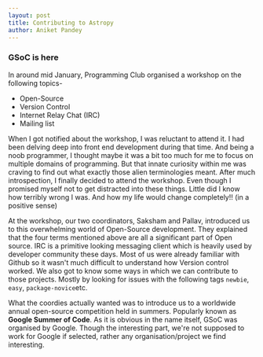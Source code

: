 ```yaml
---
layout: post
title: Contributing to Astropy
author: Aniket Pandey
---
```


### GSoC is here

In around mid January, Programming Club organised a workshop on the following topics-
* Open-Source
* Version Control 
* Internet Relay Chat (IRC)
* Mailing list

When I got notified about the workshop, I was reluctant to attend it. I had been delving deep into front end development during that time. And being a noob programmer, I thought maybe it was a bit too much for me to focus on multiple domains of programming. But that innate curiosity within me was craving to find out what exactly those alien terminologies meant. After much introspection, I finally decided to attend the workshop. Even though I promised myself not to get distracted into these things. Little did I know how terribly wrong I was. And how my life would change completely!! (in a positive sense) 

At the workshop, our two coordinators, Saksham and Pallav, introduced us to this overwhelming world of Open-Source development. They explained that the four terms mentioned above are all a significant part of Open source. IRC is a primitive looking messaging client which is heavily used by developer community these days. Most of us were already familiar with Github so it wasn't much difficult to understand how Version control worked. We also got to know some ways in which we can contribute to those projects. Mostly by looking for issues with the following tags `newbie`, `easy`, `package-novice`etc.

What the coordies actually wanted was to introduce us to a worldwide annual open-source competition held in summers. Popularly known as **Google Summer of Code**. As it is obvious in the name itself, GSoC was organised by Google. Though the interesting part, we're not supposed to work for Google if selected, rather any organisation/project we find interesting. 


